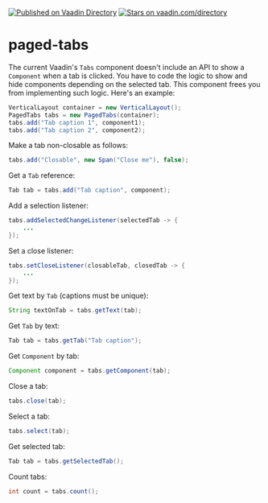 [![Published on Vaadin  Directory](https://img.shields.io/badge/Vaadin%20Directory-published-00b4f0.svg)](https://vaadin.com/directory/component/paged-tabs)
[![Stars on vaadin.com/directory](https://img.shields.io/vaadin-directory/star/paged-tabs.svg)](https://vaadin.com/directory/component/paged-tabs)

# paged-tabs

The current Vaadin's `Tabs` component doesn't include an API to show a `Component` when a tab is clicked.
You have to code the logic to show and hide components depending on the selected tab.
This component frees you from implementing such logic. Here's an example:

```Java
VerticalLayout container = new VerticalLayout();
PagedTabs tabs = new PagedTabs(container);
tabs.add("Tab caption 1", component1);
tabs.add("Tab caption 2", component2);
```

Make a tab non-closable as follows:
```Java
tabs.add("Closable", new Span("Close me"), false);
```

Get a `Tab` reference:

```Java
Tab tab = tabs.add("Tab caption", component);
```

Add a selection listener:

```Java
tabs.addSelectedChangeListener(selectedTab -> {
    ...
});
```

Set a close listener:

```java
tabs.setCloseListener(closableTab, closedTab -> {
    ...
});
```

Get text by `Tab` (captions must be unique):

```java
String textOnTab = tabs.getText(tab);
```

Get `Tab` by text:

```java
Tab tab = tabs.getTab("Tab caption");
```

Get `Component` by tab:

```java
Component component = tabs.getComponent(tab);
```

Close a tab:
```java
tabs.close(tab);
```

Select a tab:

```java
tabs.select(tab);
```

Get selected tab:

```java
Tab tab = tabs.getSelectedTab();
```

Count tabs:

```java
int count = tabs.count();
```
